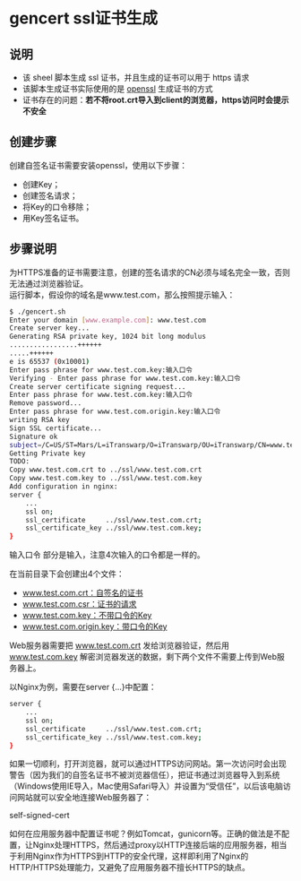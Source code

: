# gencert ssl证书生成

## 说明

- 该 sheel 脚本生成 ssl 证书，并且生成的证书可以用于 https 请求
- 该脚本生成证书实际使用的是 [openssl](https://www.openssl.org) 生成证书的方式
- 证书存在的问题：**若不将root.crt导入到client的浏览器，https访问时会提示不安全**

## 创建步骤

创建自签名证书需要安装openssl，使用以下步骤：

- 创建Key；
- 创建签名请求；
- 将Key的口令移除；
- 用Key签名证书。

## 步骤说明

为HTTPS准备的证书需要注意，创建的签名请求的CN必须与域名完全一致，否则无法通过浏览器验证。  
运行脚本，假设你的域名是www.test.com，那么按照提示输入：

```bash
$ ./gencert.sh 
Enter your domain [www.example.com]: www.test.com          
Create server key...
Generating RSA private key, 1024 bit long modulus
.................++++++
.....++++++
e is 65537 (0x10001)
Enter pass phrase for www.test.com.key:输入口令
Verifying - Enter pass phrase for www.test.com.key:输入口令
Create server certificate signing request...
Enter pass phrase for www.test.com.key:输入口令
Remove password...
Enter pass phrase for www.test.com.origin.key:输入口令
writing RSA key
Sign SSL certificate...
Signature ok
subject=/C=US/ST=Mars/L=iTranswarp/O=iTranswarp/OU=iTranswarp/CN=www.test.com
Getting Private key
TODO:
Copy www.test.com.crt to ../ssl/www.test.com.crt
Copy www.test.com.key to ../ssl/www.test.com.key
Add configuration in nginx:
server {
    ...
    ssl on;
    ssl_certificate     ../ssl/www.test.com.crt;
    ssl_certificate_key ../ssl/www.test.com.key;
}
```

输入口令 部分是输入，注意4次输入的口令都是一样的。

在当前目录下会创建出4个文件：

- www.test.com.crt：自签名的证书
- www.test.com.csr：证书的请求
- www.test.com.key：不带口令的Key
- www.test.com.origin.key：带口令的Key

Web服务器需要把 www.test.com.crt 发给浏览器验证，然后用 www.test.com.key 解密浏览器发送的数据，剩下两个文件不需要上传到Web服务器上。

以Nginx为例，需要在server {...}中配置：

```bash
server {
    ...
    ssl on;
    ssl_certificate     ../ssl/www.test.com.crt;
    ssl_certificate_key ../ssl/www.test.com.key;
}
```

如果一切顺利，打开浏览器，就可以通过HTTPS访问网站。第一次访问时会出现警告（因为我们的自签名证书不被浏览器信任），把证书通过浏览器导入到系统（Windows使用IE导入，Mac使用Safari导入）并设置为“受信任”，以后该电脑访问网站就可以安全地连接Web服务器了：

self-signed-cert

如何在应用服务器中配置证书呢？例如Tomcat，gunicorn等。正确的做法是不配置，让Nginx处理HTTPS，然后通过proxy以HTTP连接后端的应用服务器，相当于利用Nginx作为HTTPS到HTTP的安全代理，这样即利用了Nginx的HTTP/HTTPS处理能力，又避免了应用服务器不擅长HTTPS的缺点。
